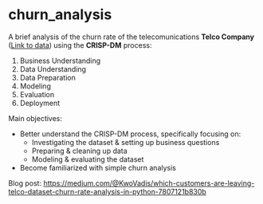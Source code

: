 # churn_analysis
A brief analysis of the churn rate of the telecomunications **Telco Company** ([Link to data](https://www.kaggle.com/blastchar/telco-customer-churn)) using the **CRISP-DM** process: 
1. Business Understanding
2. Data Understanding
3. Data Preparation
4. Modeling
5. Evaluation
6. Deployment

Main objectives: 
- Better understand the CRISP-DM process, specifically focusing on:
    - Investigating the dataset & setting up business questions
    - Preparing & cleaning up data 
    - Modeling & evaluating the dataset
- Become familiarized with simple churn analysis

Blog post: https://medium.com/@KwoVadis/which-customers-are-leaving-telco-dataset-churn-rate-analysis-in-python-7807121b830b